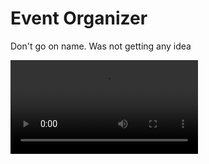 # Event Organizer
 Don't go on name. Was not getting any idea
 
![Site](https://github.com/chetanpandey1266/event-manager/blob/master/site-walkthrough.mp4)

